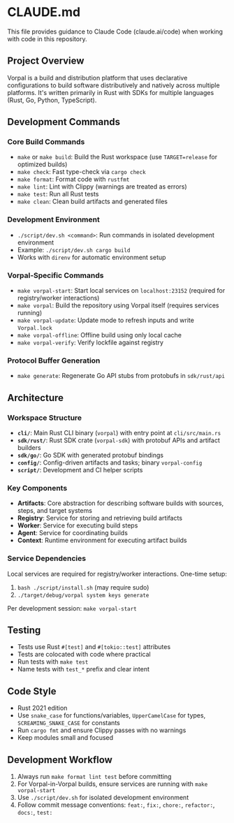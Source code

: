 # CLAUDE.md

This file provides guidance to Claude Code (claude.ai/code) when working with code in this repository.

## Project Overview

Vorpal is a build and distribution platform that uses declarative configurations to build software distributively and natively across multiple platforms. It's written primarily in Rust with SDKs for multiple languages (Rust, Go, Python, TypeScript).

## Development Commands

### Core Build Commands
- `make` or `make build`: Build the Rust workspace (use `TARGET=release` for optimized builds)
- `make check`: Fast type-check via `cargo check`
- `make format`: Format code with `rustfmt`
- `make lint`: Lint with Clippy (warnings are treated as errors)
- `make test`: Run all Rust tests
- `make clean`: Clean build artifacts and generated files

### Development Environment
- `./script/dev.sh <command>`: Run commands in isolated development environment
- Example: `./script/dev.sh cargo build`
- Works with `direnv` for automatic environment setup

### Vorpal-Specific Commands
- `make vorpal-start`: Start local services on `localhost:23152` (required for registry/worker interactions)
- `make vorpal`: Build the repository using Vorpal itself (requires services running)
- `make vorpal-update`: Update mode to refresh inputs and write `Vorpal.lock`
- `make vorpal-offline`: Offline build using only local cache
- `make vorpal-verify`: Verify lockfile against registry

### Protocol Buffer Generation
- `make generate`: Regenerate Go API stubs from protobufs in `sdk/rust/api`

## Architecture

### Workspace Structure
- **`cli/`**: Main Rust CLI binary (`vorpal`) with entry point at `cli/src/main.rs`
- **`sdk/rust/`**: Rust SDK crate (`vorpal-sdk`) with protobuf APIs and artifact builders
- **`sdk/go/`**: Go SDK with generated protobuf bindings
- **`config/`**: Config-driven artifacts and tasks; binary `vorpal-config`
- **`script/`**: Development and CI helper scripts

### Key Components
- **Artifacts**: Core abstraction for describing software builds with sources, steps, and target systems
- **Registry**: Service for storing and retrieving build artifacts
- **Worker**: Service for executing build steps
- **Agent**: Service for coordinating builds
- **Context**: Runtime environment for executing artifact builds

### Service Dependencies
Local services are required for registry/worker interactions. One-time setup:
1. `bash ./script/install.sh` (may require sudo)
2. `./target/debug/vorpal system keys generate`

Per development session: `make vorpal-start`

## Testing

- Tests use Rust `#[test]` and `#[tokio::test]` attributes
- Tests are colocated with code where practical
- Run tests with `make test`
- Name tests with `test_*` prefix and clear intent

## Code Style

- Rust 2021 edition
- Use `snake_case` for functions/variables, `UpperCamelCase` for types, `SCREAMING_SNAKE_CASE` for constants
- Run `cargo fmt` and ensure Clippy passes with no warnings
- Keep modules small and focused

## Development Workflow

1. Always run `make format lint test` before committing
2. For Vorpal-in-Vorpal builds, ensure services are running with `make vorpal-start`
3. Use `./script/dev.sh` for isolated development environment
4. Follow commit message conventions: `feat:`, `fix:`, `chore:`, `refactor:`, `docs:`, `test:`